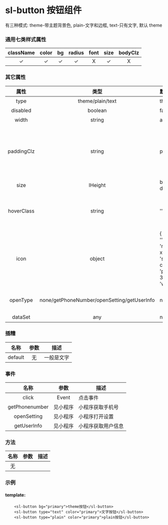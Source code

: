 # sl-button 按钮组件

有三种模式:
theme-带主题背景色, plain-文字和边框, text-只有文字, 默认 theme

### 通用七类样式属性

| className |  color   |    bg    |  radius  | font  |   size   | bodyClz |
| :-------: | :------: | :------: | :------: | :---: | :------: | :-----: |
| &#10003;  | &#10003; | &#10003; | &#10003; | &Chi; | &#10003; |  &Chi;  |

### 其它属性

|    属性    |                    类型                     | 默认                                                                                         | 描述                                                    |
| :--------: | :-----------------------------------------: | :------------------------------------------------------------------------------------------- | :------------------------------------------------------ |
|    type    |              theme/plain/text               | theme                                                                                        | 按钮模式                                                |
|  disabled  |                   boolean                   | false                                                                                        | 是否禁用                                                |
|   width    |                   string                    | auto                                                                                         | 需带单位                                                |
| paddingClz |                   string                    | plr-s                                                                                        | type 为 theme 或 plain 时可用, 用于配置文字与边框的间距 |
|    size    |                   IHeight                   | button-default                                                                               | 高度类                                                  |
| hoverClass |                   string                    | ''                                                                                           | 点击颜色类, 内置统一使用 opacity-disabled               |
|    icon    |                   object                    | { name: '',className: 'mr-xs',iconLib: 'sl-ui-common',bg: 'primary',size: 32,color: 'white'} |                                                         |
|  openType  | none/getPhoneNumber/openSetting/getUserInfo | none                                                                                         | 小程序用的开放类型                                      |
|  dataSet   |                     any                     | null                                                                                         | 存数据                                                  |

### 插糟

|  名称   | 参数 | 描述       |
| :-----: | :--: | ---------- |
| default |  无  | 一般是文字 |

### 事件

|      名称      |   参数   | 描述               |
| :------------: | :------: | ------------------ |
|     click      |  Event   | 点击事件           |
| getPhonenumber | 见小程序 | 小程序获取手机号   |
|  openSetting   | 见小程序 | 小程序打开设置     |
|  getUserInfo   | 见小程序 | 小程序获取用户信息 |

### 方法

| 名称 | 参数 | 描述 |
| :--: | :--: | ---- |
|  无  |      |      |

### 示例

#### template:

```
    <sl-button bg="primary">theme按钮</sl-button>
    <sl-button type="text" color="primary">文字按钮</sl-button>
    <sl-button type="plain" color="primary">plain按钮</sl-button>
```
